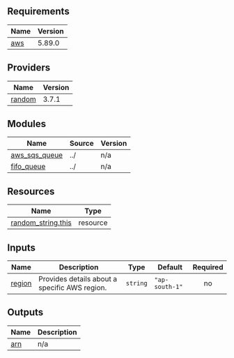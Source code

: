 <!-- BEGIN_TF_DOCS -->
## Requirements

| Name | Version |
|------|---------|
| <a name="requirement_aws"></a> [aws](#requirement\_aws) | 5.89.0 |

## Providers

| Name | Version |
|------|---------|
| <a name="provider_random"></a> [random](#provider\_random) | 3.7.1 |

## Modules

| Name | Source | Version |
|------|--------|---------|
| <a name="module_aws_sqs_queue"></a> [aws\_sqs\_queue](#module\_aws\_sqs\_queue) | ../ | n/a |
| <a name="module_fifo_queue"></a> [fifo\_queue](#module\_fifo\_queue) | ../ | n/a |

## Resources

| Name | Type |
|------|------|
| [random_string.this](https://registry.terraform.io/providers/hashicorp/random/latest/docs/resources/string) | resource |

## Inputs

| Name | Description | Type | Default | Required |
|------|-------------|------|---------|:--------:|
| <a name="input_region"></a> [region](#input\_region) | Provides details about a specific AWS region. | `string` | `"ap-south-1"` | no |

## Outputs

| Name | Description |
|------|-------------|
| <a name="output_arn"></a> [arn](#output\_arn) | n/a |
<!-- END_TF_DOCS -->